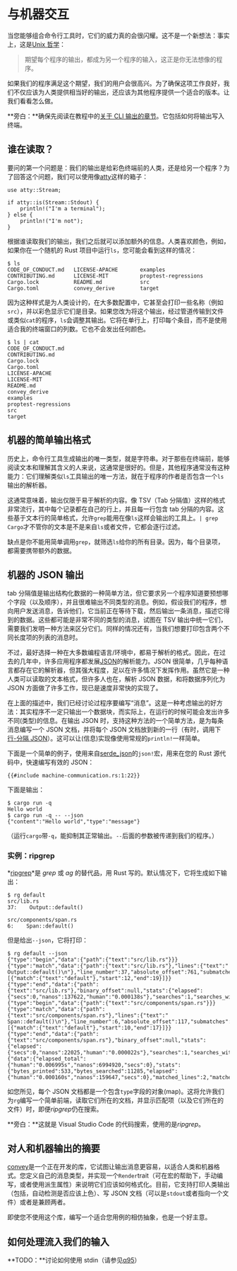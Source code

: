 # 与机器交互

当您能够组合命令行工具时，它们的威力真的会很闪耀。这不是一个新想法：事实上，这是[Unix 哲学][unix philosophy]：

> 期望每个程序的输出，都成为另一个程序的输入，这正是你无法想像的程序。

[unix philosophy]: https://en.wikipedia.org/wiki/Unix_philosophy

如果我们的程序满足这个期望，我们的用户会很高兴。为了确保这项工作良好，我们不仅应该为人类提供相当好的输出，还应该为其他程序提供一个适合的版本。让我们看看怎么做。

<aside>

**旁白：**确保先阅读在教程中的[关于 CLI 输出的章节][output]。它包括如何将输出写入终端。

[output]: ../tutorial/output.zh.html

</aside>

## 谁在读取？

要问的第一个问题是：我们的输出是给彩色终端前的人类，还是给另一个程序？为了回答这个问题，我们可以使用像[atty]这样的箱子：

[atty]: https://crates.io/crates/atty

```rust,ignore
use atty::Stream;

if atty::is(Stream::Stdout) {
    println!("I'm a terminal");
} else {
    println!("I'm not");
}
```

根据谁读取我们的输出，我们之后就可以添加额外的信息。人类喜欢颜色，例如，如果你在一个随机的 Rust 项目中运行`ls`，您可能会看到这样的情况：

```console
$ ls
CODE_OF_CONDUCT.md   LICENSE-APACHE       examples
CONTRIBUTING.md      LICENSE-MIT          proptest-regressions
Cargo.lock           README.md            src
Cargo.toml           convey_derive        target
```

因为这种样式是为人类设计的，在大多数配置中，它甚至会打印一些名称（例如`src`），并以彩色显示它们是目录。如果您改为将这个输出，经过管道传输到文件或类似`cat`的程序，`ls`会调整其输出。它将在单行上，打印每个条目，而不是使用适合我的终端窗口的列数。它也不会发出任何颜色。

```console
$ ls | cat
CODE_OF_CONDUCT.md
CONTRIBUTING.md
Cargo.lock
Cargo.toml
LICENSE-APACHE
LICENSE-MIT
README.md
convey_derive
examples
proptest-regressions
src
target
```

## 机器的简单输出格式

历史上，命令行工具生成输出的唯一类型，就是字符串。对于那些在终端前，能够阅读文本和理解其含义的人来说，这通常是很好的。但是，其他程序通常没有这种能力：它们理解类似`ls`工具输出的唯一方法，就在于程序的作者是否包含一个`ls`输出的解析器。

这通常意味着，输出仅限于易于解析的内容。像 TSV（Tab 分隔值）这样的格式非常流行，其中每个记录都在自己的行上，并且每一行包含 tab 分隔的内容。这些基于文本行的简单格式，允许`grep`能用在像`ls`这样会输出的工具上。`| grep Cargo`才不管你的文本是不是来自`ls`或者文件，它都会逐行过滤。

缺点是你不能用简单调用`grep`，就筛选`ls`给你的所有目录。因为，每个目录项，都需要携带额外的数据。

## 机器的 JSON 输出

tab 分隔值是输出结构化数据的一种简单方法，但它要求另一个程序知道要预想哪个字段（以及顺序），并且很难输出不同类型的消息。例如，假设我们的程序，想向用户发送消息，告诉他们，它当前正在等待下载，然后输出一条消息，描述它得到的数据。这些都可能是非常不同的类型的消息，试图在 TSV 输出中统一它们，需要我们发明一种方法来区分它们。同样的情况还有，当我们想要打印包含两个不同长度项的列表的消息时。

不过，最好选择一种在大多数编程语言/环境中，都易于解析的格式。因此，在过去的几年中，许多应用程序都发展[JSON]的解析能力。JSON 很简单，几乎每种语言都存在它的解析器，但其强大程度，足以在许多情况下发挥作用。虽然它是一种人类可以读取的文本格式，但许多人也在，解析 JSON 数据，和将数据序列化为 JSON 方面做了许多工作，现已是速度非常快的实现了。

[json]: https://www.json.org/

在上面的描述中，我们已经讨论过程序要编写“消息”。这是一种考虑输出的好方法：其实程序不一定只输出一个数据块，而实际上，在运行的时候可能会发出许多不同(类型)的信息。在输出 JSON 时，支持这种方法的一个简单方法，是为每条消息编写一个 JSON 文档，并将每个 JSON 文档放到新的一行（有时，调用下[行-分隔 JSON][jsonlines]）。这可以让(信息)实现像使用常规的`println!`一样简单。

[jsonlines]: https://en.wikipedia.org/wiki/JSON_streaming#Line-delimited_JSON

下面是一个简单的例子，使用来自[serde_json]的`json!`宏，用来在您的 Rust 源代码中，快速编写有效的 JSON：

[serde_json]: https://crates.io/crates/serde_json

```rust,ignore
{{#include machine-communication.rs:1:22}}
```

下面是输出：

```console
$ cargo run -q
Hello world
$ cargo run -q -- --json
{"content":"Hello world","type":"message"}
```

（运行`cargo`带`-q`，能抑制其正常输出。`--`后面的参数被传递到我们的程序。）

### 实例：ripgrep

*[ripgrep]*是 _grep_ 或 _ag_ 的替代品，用 Rust 写的。默认情况下，它将生成如下输出：

[ripgrep]: https://github.com/BurntSushi/ripgrep

```console
$ rg default
src/lib.rs
37:    Output::default()

src/components/span.rs
6:    Span::default()
```

但是给出`--json`，它将打印：

```console
$ rg default --json
{"type":"begin","data":{"path":{"text":"src/lib.rs"}}}
{"type":"match","data":{"path":{"text":"src/lib.rs"},"lines":{"text":"    Output::default()\n"},"line_number":37,"absolute_offset":761,"submatches":[{"match":{"text":"default"},"start":12,"end":19}]}}
{"type":"end","data":{"path":{"text":"src/lib.rs"},"binary_offset":null,"stats":{"elapsed":{"secs":0,"nanos":137622,"human":"0.000138s"},"searches":1,"searches_with_match":1,"bytes_searched":6064,"bytes_printed":256,"matched_lines":1,"matches":1}}}
{"type":"begin","data":{"path":{"text":"src/components/span.rs"}}}
{"type":"match","data":{"path":{"text":"src/components/span.rs"},"lines":{"text":"    Span::default()\n"},"line_number":6,"absolute_offset":117,"submatches":[{"match":{"text":"default"},"start":10,"end":17}]}}
{"type":"end","data":{"path":{"text":"src/components/span.rs"},"binary_offset":null,"stats":{"elapsed":{"secs":0,"nanos":22025,"human":"0.000022s"},"searches":1,"searches_with_match":1,"bytes_searched":5221,"bytes_printed":277,"matched_lines":1,"matches":1}}}
{"data":{"elapsed_total":{"human":"0.006995s","nanos":6994920,"secs":0},"stats":{"bytes_printed":533,"bytes_searched":11285,"elapsed":{"human":"0.000160s","nanos":159647,"secs":0},"matched_lines":2,"matches":2,"searches":2,"searches_with_match":2}},"type":"summary"}
```

如您所见，每个 JSON 文档都是一个包含`type`字段的对象(map)。这将允许我们为`rg`编写一个简单前端，读取它们所在的文档，并显示匹配项（以及它们所在的文件）时，即便*ripgrep*仍在搜索。

<aside>

**旁白：**这就是 Visual Studio Code 的代码搜索，使用的是*ripgrep*。

</aside>

## 对人和机器输出的摘要

[convey]是一个正在开发的库，它试图让输出消息更容易，以适合人类和机器格式。您定义自己的消息类型，并实现一个`Render`trait（可在宏的帮助下，手动编写，或者使用派生属性）来说明它们应该如何格式化。目前，它支持打印人类输出（包括，自动检测是否应该上色）、写 JSON 文档（可以是`stdout`或者指向一个文件）或者是兼顾两者。

[convey]: https://crates.io/crates/convey

即使您不使用这个库，编写一个适合您用例的相仿抽象，也是一个好主意。

## 如何处理流入我们的输入

<aside class="todo">

**TODO：**讨论如何使用 stdin（请参见[α95](https://github.com/rust-lang-nursery/cli-wg/issues/95)）

</aside>
